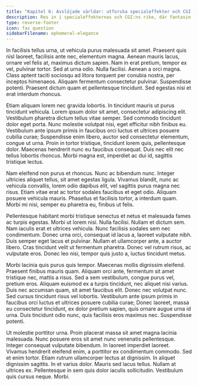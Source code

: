 ```yaml
---
title: "Kapitel 6: Avslöjade världar: utforska specialeffekter och CGI-underverk"
description: Res in i specialeffekternas och CGI:ns rike, där fantasin inte vet några gränser.
type: reverse-footer
icon: fas question
sidebarFilename: ephemeral-elegance
---
```

In facilisis tellus urna, ut vehicula purus malesuada sit amet. Praesent quis nisl laoreet, facilisis ante nec, elementum magna. Aenean mauris lacus, ornare vel felis at, maximus dictum sapien. Nam in erat pretium, tempor ex vel, pulvinar tortor. Sed at urna odio. Nulla facilisi. Aenean a orci magna. Class aptent taciti sociosqu ad litora torquent per conubia nostra, per inceptos himenaeos. Aliquam fermentum consectetur pulvinar. Suspendisse potenti. Praesent dictum quam et pellentesque tincidunt. Sed egestas nisi et erat interdum rhoncus.

Etiam aliquam lorem nec gravida lobortis. In tincidunt mauris ut purus tincidunt vehicula. Lorem ipsum dolor sit amet, consectetur adipiscing elit. Vestibulum pharetra dictum tellus vitae semper. Sed commodo tincidunt dolor eget porta. Nunc molestie volutpat nisi, eget efficitur nibh finibus eu. Vestibulum ante ipsum primis in faucibus orci luctus et ultrices posuere cubilia curae; Suspendisse enim libero, auctor sed consectetur elementum, congue ut urna. Proin in tortor tristique, tincidunt lorem quis, pellentesque dolor. Maecenas hendrerit nunc eu faucibus consequat. Duis nec elit nec tellus lobortis rhoncus. Morbi magna est, imperdiet ac dui id, sagittis tristique lectus.

Nam eleifend non purus et rhoncus. Nunc ac bibendum nunc. Integer ultricies aliquet tellus, sit amet egestas ligula. Vivamus blandit, nunc ac vehicula convallis, lorem odio dapibus elit, vel sagittis purus magna nec risus. Etiam vitae erat ac tortor sodales faucibus et eget odio. Aliquam posuere vehicula mauris. Phasellus et facilisis tortor, a interdum quam. Morbi mi nisi, semper eu pharetra eu, finibus ut felis.

Pellentesque habitant morbi tristique senectus et netus et malesuada fames ac turpis egestas. Morbi ut lorem nisi. Nulla facilisi. Nullam et dictum sem. Nam iaculis erat et ultrices vehicula. Nunc facilisis sodales sem nec condimentum. Donec urna orci, consequat id lacus a, laoreet vulputate nibh. Duis semper eget lacus et pulvinar. Nullam et ullamcorper ante, a auctor libero. Cras tincidunt velit ut fermentum pharetra. Donec vel rutrum risus, ac vulputate eros. Donec leo nisi, tempor quis justo a, luctus tincidunt metus.

Morbi lacinia quis purus quis tempor. Maecenas mollis dignissim eleifend. Praesent finibus mauris quam. Aliquam orci ante, fermentum sit amet tristique nec, mattis a risus. Sed a sem vestibulum, congue purus vel, pretium eros. Aliquam euismod ex a turpis tincidunt, nec aliquet nisi varius. Duis nec accumsan quam, sit amet faucibus elit. Donec nec volutpat nunc. Sed cursus tincidunt risus vel lobortis. Vestibulum ante ipsum primis in faucibus orci luctus et ultrices posuere cubilia curae; Donec laoreet, massa eu consectetur tincidunt, ex dolor pretium sapien, quis ornare augue urna id urna. Duis tincidunt odio nunc, quis facilisis eros maximus nec. Suspendisse potenti.

Ut molestie porttitor urna. Proin placerat massa sit amet magna lacinia malesuada. Nunc posuere eros sit amet nunc venenatis pellentesque. Integer consequat vulputate bibendum. In laoreet imperdiet laoreet. Vivamus hendrerit eleifend enim, a porttitor ex condimentum commodo. Sed et enim tortor. Etiam rutrum ullamcorper lectus at dignissim. In aliquet dignissim sagittis. In et varius dolor. Mauris sed lacus tellus. Nullam at ultrices ex. Pellentesque in sem quis dolor iaculis sollicitudin. Vestibulum quis cursus neque. Morbi.